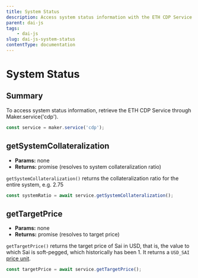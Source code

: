 ```yaml
---
title: System Status
description: Access system status information with the ETH CDP Service
parent: dai-js
tags:
	- dai-js
slug: dai-js-system-status
contentType: documentation
---
```


# System Status

## Summary

To access system status information, retrieve the ETH CDP Service through Maker.service\('cdp'\).

```javascript
const service = maker.service('cdp');
```

## getSystemCollateralization

- **Params:** none
- **Returns:** promise \(resolves to system collateralization ratio\)

`getSystemCollateralization()` returns the collateralization ratio for the entire system, e.g. 2.75

```javascript
const systemRatio = await service.getSystemCollateralization();
```

## getTargetPrice

- **Params:** none
- **Returns:** promise \(resolves to target price\)

`getTargetPrice()` returns the target price of Sai in USD, that is, the value to which Sai is soft-pegged, which historically has been 1. It returns a `USD_SAI` [price unit](system-status.md#units).

```javascript
const targetPrice = await service.getTargetPrice();
```
